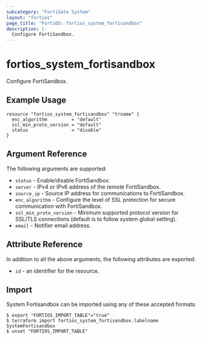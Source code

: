 ```yaml
---
subcategory: "FortiGate System"
layout: "fortios"
page_title: "FortiOS: fortios_system_fortisandbox"
description: |-
  Configure FortiSandbox.
---
```


# fortios_system_fortisandbox
Configure FortiSandbox.

## Example Usage

```hcl
resource "fortios_system_fortisandbox" "trname" {
  enc_algorithm         = "default"
  ssl_min_proto_version = "default"
  status                = "disable"
}
```

## Argument Reference


The following arguments are supported:

* `status` - Enable/disable FortiSandbox.
* `server` - IPv4 or IPv6 address of the remote FortiSandbox.
* `source_ip` - Source IP address for communications to FortiSandbox.
* `enc_algorithm` - Configure the level of SSL protection for secure communication with FortiSandbox.
* `ssl_min_proto_version` - Minimum supported protocol version for SSL/TLS connections (default is to follow system global setting).
* `email` - Notifier email address.


## Attribute Reference

In addition to all the above arguments, the following attributes are exported:
* `id` - an identifier for the resource.

## Import

System Fortisandbox can be imported using any of these accepted formats:
```
$ export "FORTIOS_IMPORT_TABLE"="true"
$ terraform import fortios_system_fortisandbox.labelname SystemFortisandbox
$ unset "FORTIOS_IMPORT_TABLE"
```
